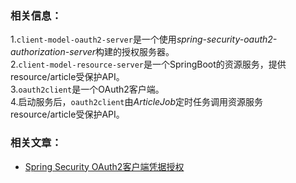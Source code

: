 
### 相关信息：
1.`client-model-oauth2-server`是一个使用*spring-security-oauth2-authorization-server*构建的授权服务器。<br>
2.`client-model-resource-server`是一个SpringBoot的资源服务，提供resource/article受保护API。<br>
3.`oauth2client`是一个OAuth2客户端。<br>
4.启动服务后，`oauth2client`由*ArticleJob*定时任务调用资源服务resource/article受保护API。

### 相关文章：
- [Spring Security OAuth2客户端凭据授权](https://relive27.github.io/blog/oauth2-client-model)
